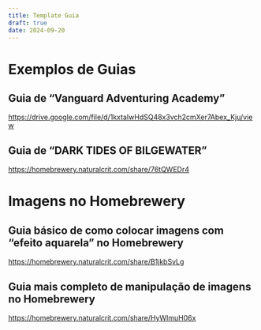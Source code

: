 ```yaml
---
title: Template Guia
draft: true
date: 2024-09-20
---
```

# Exemplos de Guias
## Guia de “Vanguard Adventuring Academy”
https://drive.google.com/file/d/1kxtaIwHdSQ48x3vch2cmXer7Abex_Kju/view

## Guia de “DARK TIDES OF BILGEWATER”
https://homebrewery.naturalcrit.com/share/76tQWEDr4

# Imagens no Homebrewery
## Guia básico de como colocar imagens com “efeito aquarela” no Homebrewery
https://homebrewery.naturalcrit.com/share/B1jkbSvLg

## Guia mais completo de manipulação de imagens no Homebrewery
https://homebrewery.naturalcrit.com/share/HyWImuH06x

